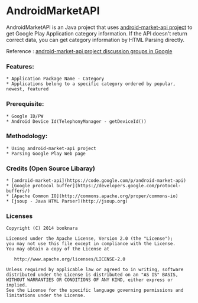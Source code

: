 # AndroidMarketAPI

AndroidMarketAPI is an Java project that uses [android-market-api project](https://code.google.com/p/android-market-api) to get Google Play Application category information.
If the API doesn't return correct data, you can get category information by HTML Parsing directly.

Reference : [android-market-api project discussion groups in Google](https://groups.google.com/forum/#!forum/android-market-api)

### Features:
	* Application Package Name - Category
	* Applications belong to a specific category ordered by popular, newest, featured

### Prerequisite:
	* Google ID/PW
	* Android Device Id(TelephonyManager - getDeviceId())

### Methodology:
	* Using android-market-api project
	* Parsing Google Play Web page

### Credits (Open Source Libaray)
	* [android-market-api](https://code.google.com/p/android-market-api)
	* [Google protocol buffer](https://developers.google.com/protocol-buffers/)
	* [Apache Common IO](http://commons.apache.org/proper/commons-io)
	* [jsoup - Java HTML Parser](http://jsoup.org)

### Licenses
    Copyright (C) 2014 booknara

    Licensed under the Apache License, Version 2.0 (the "License");
    you may not use this file except in compliance with the License.
    You may obtain a copy of the License at

       http://www.apache.org/licenses/LICENSE-2.0

    Unless required by applicable law or agreed to in writing, software
    distributed under the License is distributed on an "AS IS" BASIS,
    WITHOUT WARRANTIES OR CONDITIONS OF ANY KIND, either express or implied.
    See the License for the specific language governing permissions and
    limitations under the License.
